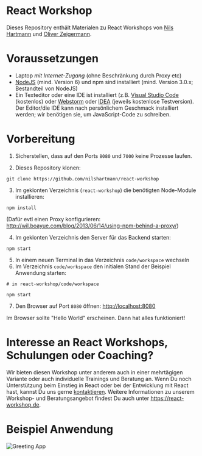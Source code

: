 # React Workshop

Dieses Repository enthält Materialen zu React Workshops von [Nils Hartmann](http://nilshartmann.net) und [Oliver Zeigermann](http://zeigermann.eu/).

# Voraussetzungen

* Laptop *mit Internet-Zugang* (ohne Beschränkung durch Proxy etc)
* [NodeJS](https://nodejs.org/en/download/) (mind. Version 6) und npm sind installiert (mind. Version 3.0.x; Bestandteil von NodeJS)
* Ein Texteditor oder eine IDE ist installiert (z.B. [Visual Studio Code](https://code.visualstudio.com/) (kostenlos) oder 
[Webstorm](https://www.jetbrains.com/webstorm/) oder [IDEA](https://www.jetbrains.com/idea) (jeweils kostenlose Testversion).
Der Editor/die IDE kann nach persönlichem Geschmack installiert werden; wir benötigen sie, um JavaScript-Code zu schreiben.

# Vorbereitung

1. Sicherstellen, dass auf den Ports `8080` und `7000` keine Prozesse laufen.

2. Dieses Repository klonen:
```
git clone https://github.com/nilshartmann/react-workshop
```
3. Im geklonten Verzeichnis (`react-workshop`) die benötigten Node-Module installieren:
```
npm install
```

(Dafür evtl einen Proxy konfigurieren: http://wil.boayue.com/blog/2013/06/14/using-npm-behind-a-proxy/)

4. Im geklonten Verzeichnis den Server für das Backend starten:
```
npm start
```

5. In einem neuen Terminal in das Verzeichnis `code/workspace` wechseln
6. Im Verzeichnis `code/workspace` den initialen Stand der Beispiel Anwendung starten:
```
# in react-workshop/code/workspace

npm start
```
7. Den Browser auf Port `8080` öffnen: [http://localhost:8080](http://localhost:8080) 

Im Browser sollte "Hello World" erscheinen. Dann hat alles funktioniert!

# Interesse an React Workshops, Schulungen oder Coaching?

Wir bieten diesen Workshop unter anderem auch in einer mehrtägigen Variante oder auch individuelle Trainings und Beratung an.
Wenn Du noch Unterstützung beim Einstieg in React oder bei der Entwicklung mit React hast, kannst Du uns gerne [kontaktieren](autoren@reactbuch.de). Weitere Informationen zu unserem Workshop- und Beratungsangebot findest Du auch unter https://react-workshop.de.
 
# Beispiel Anwendung

![Greeting App](greeting-app.png)

